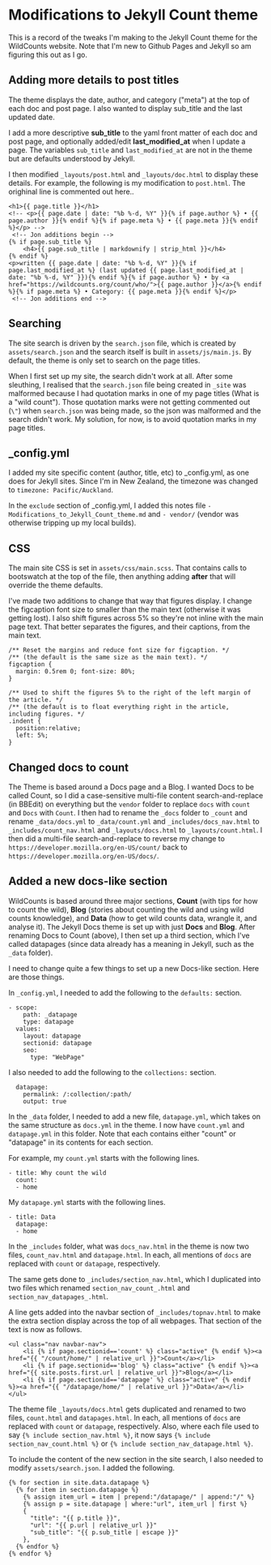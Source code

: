 # Modifications to Jekyll Count theme

This is a record of the tweaks I'm making to the Jekyll Count theme for the WildCounts website. Note that I'm new to Github Pages and Jekyll so am figuring this out as I go.

## Adding more details to post titles

The theme displays the date, author, and category ("meta") at the top of each doc and post page. I also wanted to display sub_title and the last updated date.

I add a more descriptive **sub_title** to the yaml front matter of each doc and post page, and optionally added/edit **last_modified_at** when I update a page. The variables `sub_title` and `last_modified_at` are not in the theme but are defaults understood by Jekyll.

I then modified `_layouts/post.html` and `_layouts/doc.html` to display these details. For example, the following is my modification to `post.html`. The orighinal line is commented out here..

```
<h1>{{ page.title }}</h1>
<!-- <p>{{ page.date | date: "%b %-d, %Y" }}{% if page.author %} • {{ page.author }}{% endif %}{% if page.meta %} • {{ page.meta }}{% endif %}</p> -->
 <!-- Jon additions begin -->
{% if page.sub_title %}
    <h4>{{ page.sub_title | markdownify | strip_html }}</h4>
{% endif %}
<p>written {{ page.date | date: "%b %-d, %Y" }}{% if page.last_modified_at %} (last updated {{ page.last_modified_at | date: "%b %-d, %Y" }}){% endif %}{% if page.author %} • by <a href="https://wildcounts.org/count/who/">{{ page.author }}</a>{% endif %}{% if page.meta %} • Category: {{ page.meta }}{% endif %}</p>
 <!-- Jon additions end -->
```

## Searching

The site search is driven by the `search.json` file, which is created by `assets/search.json` and the search itself is built in `assets/js/main.js`. By default, the theme is only set to search on the page titles.

When I first set up my site, the search didn't work at all. After some sleuthing, I realised that the `search.json` file being created in `_site` was malformed because I had quotation marks in one of my page titles (What is a "wild count"). Those quotation marks were not getting commented out (`\"`) when `search.json` was being made, so the json was malformed and the search didn't work. My solution, for now, is to avoid quotation marks in my page titles.

## _config.yml

I added my site specific content (author, title, etc) to _config.yml, as one does for Jekyll sites. Since I'm in New Zealand, the timezone was changed to `timezone: Pacific/Auckland`.

In the `exclude` section of _config.yml, I added this notes file `- Modifications_to_Jekyll_Count_theme.md` and `- vendor/` (vendor was otherwise tripping up my local builds).

## CSS

The main site CSS is set in `assets/css/main.scss`. That contains calls to bootswatch at the top of the file, then anything adding **after** that will override the theme defaults.

I've made two additions to change that way that figures display. I change the figcaption font size to smaller than the main text (otherwise it was getting lost). I also shift figures across 5% so they're not inline with the main page text. That better separates the figures, and their captions, from the main text.

```
/** Reset the margins and reduce font size for figcaption. */
/** (the default is the same size as the main text). */
figcaption {
  margin: 0.5rem 0; font-size: 80%;
}

/** Used to shift the figures 5% to the right of the left margin of the article. */
/** (the default is to float everything right in the article, including figures. */
.indent {
  position:relative;
  left: 5%;
}
```

## Changed docs to count

The Theme is based around a Docs page and a Blog. I wanted Docs to be called Count, so I did a case-sensitive multi-file content search-and-replace (in BBEdit) on everything but the `vendor` folder to replace `docs` with `count` and `Docs` with `Count`. I then had to rename the `_docs` folder to `_count` and rename `_data/docs.yml` to `_data/count.yml` and `_includes/docs_nav.html` to `_includes/count_nav.html` and `_layouts/docs.html` to `_layouts/count.html`. I then did a multi-file search-and-replace to reverse my change to `https://developer.mozilla.org/en-US/count/` back to `https://developer.mozilla.org/en-US/docs/`.

## Added a new docs-like section

WildCounts is based around three major sections, **Count** (with tips for how to count the wild), **Blog** (stories about counting the wild and using wild counts knowledge), and **Data** (how to get wild counts data, wrangle it, and analyse it). The Jekyll Docs theme is set up with just **Docs** and **Blog**. After renaming Docs to Count (above), I then set up a third section, which I've called datapages (since data already has a meaning in Jekyll, such as the `_data` folder).

I need to change quite a few things to set up a new Docs-like section. Here are those things.

In `_config.yml`, I needed to add the following to the `defaults:` section.

```
- scope:
    path: _datapage
    type: datapage
  values:
    layout: datapage
    sectionid: datapage
    seo:
      type: "WebPage"
```
I also needed to add the following to the `collections:` section.

```
  datapage:
    permalink: /:collection/:path/
    output: true
```

In the `_data` folder, I needed to add a new file, `datapage.yml`, which takes on the same structure as `docs.yml` in the theme. I now have `count.yml` and `datapage.yml` in this folder. Note that each contains either "count" or "datapage" in its contents for each section.

For example, my `count.yml` starts with the following lines.

```
- title: Why count the wild
  count:
  - home
```

My `datapage.yml` starts with the following lines.

```
- title: Data
  datapage:
  - home
```

In the `_includes` folder, what was `docs_nav.html` in the theme is now two files, `count_nav.html` and `datapage.html`. In each, all mentions of `docs` are replaced with `count` or `datapage`, respectively.

The same gets done to `_includes/section_nav.html`, which I duplicated into two files which renamed `section_nav_count_.html` and `section_nav_datapages_.html`.

A line gets added into the navbar section of `_includes/topnav.html` to make the extra section display across the top of all webpages. That section of the text is now as follows.

```
<ul class="nav navbar-nav">
    <li {% if page.sectionid=='count' %} class="active" {% endif %}><a href="{{ "/count/home/" | relative_url }}">Count</a></li>
    <li {% if page.sectionid=='blog' %} class="active" {% endif %}><a href="{{ site.posts.first.url | relative_url }}">Blog</a></li>
    <li {% if page.sectionid=='datapage' %} class="active" {% endif %}><a href="{{ "/datapage/home/" | relative_url }}">Data</a></li>
</ul>
```

The theme file `_layouts/docs.html` gets duplicated and renamed to two files, `count.html` and `datapages.html`. In each, all mentions of `docs` are replaced with `count` or `datapage`, respectively. Also, where each file used to say `{% include section_nav.html %}`, it now says `{% include section_nav_count.html %}` or `{% include section_nav_datapage.html %}`.

To include the content of the new section in the site search, I also needed to modify `assets/search.json`. I added the following.

```
{% for section in site.data.datapage %}
  {% for item in section.datapage %}
    {% assign item_url = item | prepend:"/datapage/" | append:"/" %}
    {% assign p = site.datapage | where:"url", item_url | first %}
    {
      "title": "{{ p.title }}",
      "url": "{{ p.url | relative_url }}"
      "sub_title": "{{ p.sub_title | escape }}"
    },
  {% endfor %}
{% endfor %}
```

